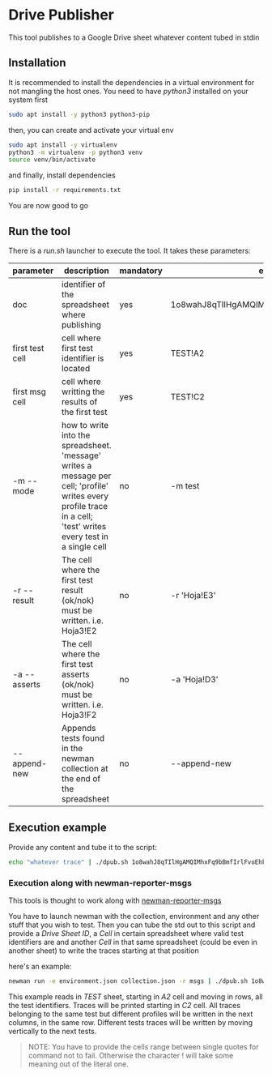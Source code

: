 # Drive Publisher

This tool publishes to a Google Drive sheet whatever content tubed in stdin

## Installation

It is recommended to install the dependencies in a virtual environment for not mangling
the host ones. You need to have _python3_ installed on your system first

```sh
sudo apt install -y python3 python3-pip
```

then, you can create and activate your virtual env

```sh
sudo apt install -y virtualenv
python3 -m virtualenv -p python3 venv
source venv/bin/activate
```

and finally, install dependencies

```sh
pip install -r requirements.txt
```

You are now good to go

## Run the tool

There is a _run.sh_ launcher to execute the tool. It takes these parameters:

| parameter       | description                                                                                                                                                       | mandatory | example                                      |
| --------------- | ----------------------------------------------------------------------------------------------------------------------------------------------------------------- | --------- | -------------------------------------------- |
| doc             | identifier of the spreadsheet where publishing                                                                                                                    | yes       | 1o8wahJ8qTIlHgAMQIMhxFq9bBmfIrlFvoEhkAJ3APFg |
| first test cell | cell where first test identifier is located                                                                                                                       | yes       | TEST!A2                                      |
| first msg cell  | cell where writting the results of the first test                                                                                                                 | yes       | TEST!C2                                      |
| -m --mode       | how to write into the spreadsheet. 'message' writes a message per cell; 'profile' writes every profile trace in a cell; 'test' writes every test in a single cell | no        | -m test               
| -r --result       | The cell where the first test result (ok/nok) must be written. i.e. Hoja3!E2 | no        | -r 'Hoja!E3'   
| -a --asserts       | The cell where the first test asserts (ok/nok) must be written. i.e. Hoja3!F2 | no        | -a 'Hoja!D3'                           |
| --append-new    | Appends tests found in the newman collection at the end of the spreadsheet | no | --append-new

## Execution example

Provide any content and tube it to the script:

```sh
echo "whatever trace" | ./dpub.sh 1o8wahJ8qTIlHgAMQIMhxFq9bBmfIrlFvoEhkAJ3APFg 'TEST!A2' 'TEST!C2'
```

### Execution along with newman-reporter-msgs

This tools is thought to work along with [newman-reporter-msgs](https://github.com/robertomier/newman-reporter-msgs)

You have to launch newman with the collection, environment and any other stuff that
you wish to test. Then you can tube the std out to this script and provide
a _Drive Sheet ID_, a _Cell_ in certain spreadsheet where valid test identifiers are
and another _Cell_ in that same spreadsheet (could be even in another sheet) to write
the traces starting at that position

here's an example:

```sh
newman run -e environment.json collection.json -r msgs | ./dpub.sh 1o8wahJ8qTIlHgAMQIMhxFq9bBmfIrlFvoEhkAJ3APFg 'TEST!A2' 'TEST!C2'
```

This example reads in _TEST_ sheet, starting in _A2_ cell and moving in rows, all the test identifiers.
Traces will be printed starting in _C2_ cell. All traces belonging to the same test but different
profiles will be written in the next columns, in the same row. Different tests traces will be
written by moving vertically to the next tests.

> NOTE: You have to provide the cells range between single quotes for command not to fail.
> Otherwise the character ! will take some meaning out of the literal one.
